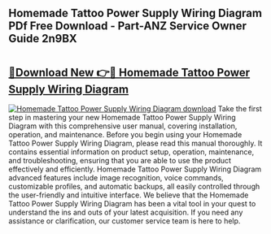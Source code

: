 ## Homemade Tattoo Power Supply Wiring Diagram PDf Free Download - Part-ANZ Service Owner Guide 2n9BX

# <h2><a href="http://dftoys9.blite.top/?on=Homemade+Tattoo+Power+Supply+Wiring+Diagram">🔗Download New 👉🔴 Homemade Tattoo Power Supply Wiring Diagram</a></h2>

[![Homemade Tattoo Power Supply Wiring Diagram download](https://i.imgur.com/lujVjoI.png)](http://dftoys9.blite.top/?on=Homemade+Tattoo+Power+Supply+Wiring+Diagram)
Take the first step in mastering your new Homemade Tattoo Power Supply Wiring Diagram with this comprehensive user manual, covering installation, operation, and maintenance. Before you begin using your Homemade Tattoo Power Supply Wiring Diagram, please read this manual thoroughly. It contains essential information on product setup, operation, maintenance, and troubleshooting, ensuring that you are able to use the product effectively and efficiently. Homemade Tattoo Power Supply Wiring Diagram advanced features include image recognition, voice commands, customizable profiles, and automatic backups, all easily controlled through the user-friendly and intuitive interface. We believe that the Homemade Tattoo Power Supply Wiring Diagram has been a vital tool in your quest to understand the ins and outs of your latest acquisition. If you need any assistance or clarification, our customer service team is here to help.
